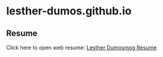 # lesther-dumos.github.io

## Resume
Click here to open web resume: [Lesther Dumosmog Resume](https://lesther-dumos.github.io/)